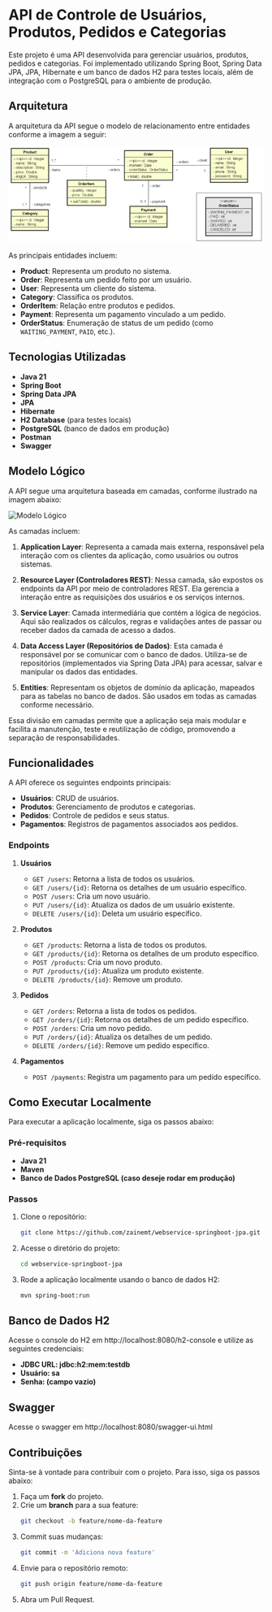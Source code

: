# API de Controle de Usuários, Produtos, Pedidos e Categorias

Este projeto é uma API desenvolvida para gerenciar usuários, produtos, pedidos e categorias. Foi implementado utilizando Spring Boot, Spring Data JPA, JPA, Hibernate e um banco de dados H2 para testes locais, além de integração com o PostgreSQL para o ambiente de produção.

## Arquitetura

A arquitetura da API segue o modelo de relacionamento entre entidades conforme a imagem a seguir:

![Arquitetura do Projeto](https://github.com/zainemt/webservice-springboot-jpa/blob/main/imgs/estrutura%20projeto.png)

As principais entidades incluem:
- **Product**: Representa um produto no sistema.
- **Order**: Representa um pedido feito por um usuário.
- **User**: Representa um cliente do sistema.
- **Category**: Classifica os produtos.
- **OrderItem**: Relação entre produtos e pedidos.
- **Payment**: Representa um pagamento vinculado a um pedido.
- **OrderStatus**: Enumeração de status de um pedido (como `WAITING_PAYMENT`, `PAID`, etc.).

## Tecnologias Utilizadas

- **Java 21**
- **Spring Boot**
- **Spring Data JPA**
- **JPA**
- **Hibernate**
- **H2 Database** (para testes locais)
- **PostgreSQL** (banco de dados em produção)
- **Postman**
- **Swagger**

## Modelo Lógico

A API segue uma arquitetura baseada em camadas, conforme ilustrado na imagem abaixo:

![Modelo Lógico](https://github.com/zainemt/webservice-springboot-jpa/blob/main/imgs/modelo%20l%C3%B3gico.png)

As camadas incluem:

1. **Application Layer**: Representa a camada mais externa, responsável pela interação com os clientes da aplicação, como usuários ou outros sistemas.

2. **Resource Layer (Controladores REST)**: Nessa camada, são expostos os endpoints da API por meio de controladores REST. Ela gerencia a interação entre as requisições dos usuários e os serviços internos.

3. **Service Layer**: Camada intermediária que contém a lógica de negócios. Aqui são realizados os cálculos, regras e validações antes de passar ou receber dados da camada de acesso a dados.

4. **Data Access Layer (Repositórios de Dados)**: Esta camada é responsável por se comunicar com o banco de dados. Utiliza-se de repositórios (implementados via Spring Data JPA) para acessar, salvar e manipular os dados das entidades.

5. **Entities**: Representam os objetos de domínio da aplicação, mapeados para as tabelas no banco de dados. São usados em todas as camadas conforme necessário.

Essa divisão em camadas permite que a aplicação seja mais modular e facilita a manutenção, teste e reutilização de código, promovendo a separação de responsabilidades.

## Funcionalidades

A API oferece os seguintes endpoints principais:

- **Usuários**: CRUD de usuários.
- **Produtos**: Gerenciamento de produtos e categorias.
- **Pedidos**: Controle de pedidos e seus status.
- **Pagamentos**: Registros de pagamentos associados aos pedidos.

### Endpoints

1. **Usuários**
   - `GET /users`: Retorna a lista de todos os usuários.
   - `GET /users/{id}`: Retorna os detalhes de um usuário específico.
   - `POST /users`: Cria um novo usuário.
   - `PUT /users/{id}`: Atualiza os dados de um usuário existente.
   - `DELETE /users/{id}`: Deleta um usuário específico.

2. **Produtos**
   - `GET /products`: Retorna a lista de todos os produtos.
   - `GET /products/{id}`: Retorna os detalhes de um produto específico.
   - `POST /products`: Cria um novo produto.
   - `PUT /products/{id}`: Atualiza um produto existente.
   - `DELETE /products/{id}`: Remove um produto.

3. **Pedidos**
   - `GET /orders`: Retorna a lista de todos os pedidos.
   - `GET /orders/{id}`: Retorna os detalhes de um pedido específico.
   - `POST /orders`: Cria um novo pedido.
   - `PUT /orders/{id}`: Atualiza os detalhes de um pedido.
   - `DELETE /orders/{id}`: Remove um pedido específico.

4. **Pagamentos**
   - `POST /payments`: Registra um pagamento para um pedido específico.

## Como Executar Localmente

Para executar a aplicação localmente, siga os passos abaixo:

### Pré-requisitos
- **Java 21**
- **Maven**
- **Banco de Dados PostgreSQL (caso deseje rodar em produção)**

### Passos

1. Clone o repositório:
   ```bash
   git clone https://github.com/zainemt/webservice-springboot-jpa.git
2. Acesse o diretório do projeto:
   ```bash
   cd webservice-springboot-jpa
3. Rode a aplicação localmente usando o banco de dados H2:
   ```bash
   mvn spring-boot:run

## Banco de Dados H2
Acesse o console do H2 em http://localhost:8080/h2-console e utilize as seguintes credenciais:

- **JDBC URL: jdbc:h2:mem:testdb**
- **Usuário: sa**
- **Senha: (campo vazio)**

## Swagger
Acesse o swagger em http://localhost:8080/swagger-ui.html

## Contribuições

Sinta-se à vontade para contribuir com o projeto. Para isso, siga os passos abaixo:

1. Faça um **fork** do projeto.
2. Crie um **branch** para a sua feature:
   ```bash
   git checkout -b feature/nome-da-feature
3. Commit suas mudanças:
   ```bash
   git commit -m 'Adiciona nova feature'
4. Envie para o repositório remoto:
   ```bash
   git push origin feature/nome-da-feature
5. Abra um Pull Request.



